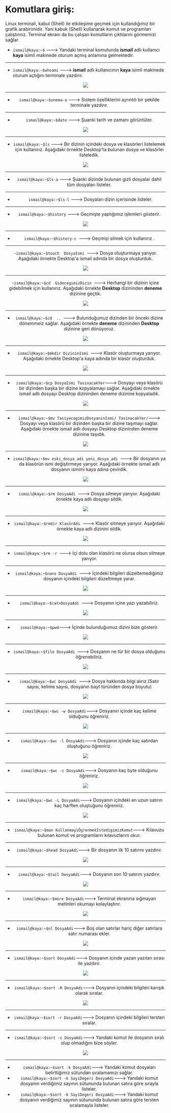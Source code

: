  # **Komutlara giriş:**

   Linux terminali, kabul (Shell) ile etkileşime geçmek için kullandığımız bir grafik arabirimidir. Yani kabuk (Shell) kullanarak komut ve programları çalıştırırız. Terminal ekranı da bu çalışan komutların çıktılarını görmemizi sağlar. 


- `ismail@kaya:~$`     --->  Yandaki terminal komutunda  **ismail** adlı kullanıcı **kaya** isimli makinede oturum açmış anlamına gelmektedir.

- ---

- `ismail@kaya:~$whoami`  --->  **ismail** adlı kullanıcının **kaya** isimli makinede oturum açtığını terminale yazdırır.

<div align="center">
	<img  src="https://github.com/ismailkaya32/linux_komutlari_101/assets/122615472/14047737-3a12-4691-8b8a-6b9c1278fb2c"/>
<div>
   	

- ---

-  `ismail@kaya:~$unema-a`  ---> Sistem özelliklerini ayrıntılı bir şekilde terminale yazdırır. 




- ---

-  `ismail@kaya:~$date`  ---> Şuanki tarih ve zamanı görüntüler.

<div align="center">
	<img src="https://github.com/ismailkaya32/linux_komutlari_101/assets/122615472/275e0b13-ec88-4f8e-a719-c3eabbe45537"/>
<div>
   



- ---

- ` ismail@kaya:~$ls ` ---> Bir dizinin içindeki dosya ve klasörleri listelemek için kullanırız. Aşağıdaki örnekte Desktop'ta bulunan dosya ve klasörlei listeledik.
 
<div align="center">
	<img src="https://github.com/ismailkaya32/linux_komutlari_101/assets/122615472/601b69a1-eb28-4dbe-81e4-8b743a634dc6"/>
<div>




- ---

-  `ismail@kaya:~$ls-a`  ---> Şuanki dizinde bulunan gizli dosyalar dahil tüm dosyaları listeler. 




- ---

- ` ismail@kaya:~$ls-l`     ---> Dosyaları dizin içerisinde listeler.




---


- ` ismail@kaya:~$history ` ---> Geçmişte yaptığımız işlemleri gösterir.

<div align="center">
	<img src="https://github.com/ismailkaya32/linux_komutlari_101/assets/122615472/5d3a953a-fed6-405a-8fea-0df1b2a7d155"/>
<div>
   


---

-  `ismail@kaya:~$history-c `---> Geçmişi silmek için kullanırız .




---

-`ismail@kaya:~$touch  DosyaIsmi `---> Dosya oluşturmaya yarıyor. Aşağıdaki örnekte Desktop'a ismail adında bir dosya oluşturduk.

<div align="center">
	<img src="https://github.com/ismailkaya32/linux_komutlari_101/assets/122615472/b2f803dc-0080-442e-b564-b1d0236562f0"/>
<div>
 

---

-`ismail@kaya:~$cd  GidecegimizDizin `---> Herhangi bir dizinin içine gidebilmek için kullanırız. Aşağıdaki örnekte **Desktop** dizininden **deneme** dizinine geçtik.

 <div align="center">
	<img src="https://github.com/ismailkaya32/linux_komutlari_101/assets/122615472/e2eb220b-5030-4f71-8bd2-f8acb07906ab"/>
<div>
 


---

- `ismail@kaya:~$cd  .. `---> Bulunduğumuz dizinden bir önceki dizine dönemmeiz sağlar. Aşağıdaki örnekte **deneme** dizininden **Desktop** dizinine geri dönüyoruz.

<div align="center">
	<img src="https://github.com/ismailkaya32/linux_komutlari_101/assets/122615472/ed450445-8f87-4de5-a7e7-94fbc7249dbd"/>
<div>


---

- `ismail@kaya:~$mkdir DizininIsmi `---> Klasör oluşturmaya yarıyor. Aşağıdaki örnekte Desktop'a  kaya adında bir klasör oluşturduk.

<div align="center">
	<img src="https://github.com/ismailkaya32/linux_komutlari_101/assets/122615472/4c5aeea3-556f-40a8-baf5-324db2a3bade7"/>
<div>
  
---

- `ismail@kaya:~$cp DosyaIsmi TasinacakYer`---> Dosyayı veya klasörü bir dizinden başka bir dizine kopyalamayı sağlar. Aşağıdaki örnekte ismail adlı dosyayı Desktop dizininden deneme dizinine kopyaladık.

 <div align="center">
	<img src="https://github.com/ismailkaya32/linux_komutlari_101/assets/122615472/ed8ce2fa-4f6b-4d42-a7f0-d5536f4a8b66"/>
<div>
 


---

- `ismail@kaya:~$mv TasiyacagimizDosyaninIsmi/ TasinacakYer/`---> Dosyayı veya klasörü bir dizinden başka bir dizine taşımayı sağlar. Aşağıdaki örnekte ismail adlı dosyayı Desktop dizininden deneme dizinine taşıdık.

 <div align="center">
	<img src="https://github.com/ismailkaya32/linux_komutlari_101/assets/122615472/89a476b7-4189-43c2-8d37-a223511b0ead"/>
<div>
  


---

- `ismail@kaya:~$mv eski_dosya_adi yeni_dosya_adi `---> Bir dosyanın ya da klasörün ismi değiştirmeye yarıyor. Aşağıdaki örnekte ismail adlı dosyanın ismimi kaya adına çevirdik.
<div align="center">
	<img src="https://github.com/ismailkaya32/linux_komutlari_101/assets/122615472/30940e6f-9af2-4c07-8825-3ec2dbc5f2c4"/>
<div>



---

- `ismail@kaya:~$rm DosyaAdi `---> Dosya silmeye yarıyor. Aşağıdaki örnekte kaya adlı dosyayı sildik.

 <div align="center">
	<img src="https://github.com/ismailkaya32/linux_komutlari_101/assets/122615472/72bfd8a1-268b-4a02-8cd7-2c4e96b3d2e9"/>
<div>



---

 - `ismail@kaya:~$rmdir KlasörAdi `---> Klasör silmeye yarıyor. Aşağıdaki örnekte kaya adlı dizinini sildik.

<div align="center">
	<img src="https://github.com/ismailkaya32/linux_komutlari_101/assets/122615472/4a21b3b0-7504-415d-baaf-db4bf64e392c"/>
<div>
  

---

- `ismail@kaya:~$rm -r `---> İçi dolu olan klasörü ne olursa olsun silmeye yarıyor.




---

- `ismail@kaya:~$nano DosyaAdi `---> İçindeki bilgileri düzeltemediğimiz dosyanın içindeki bilgileri düzeltmeye yarar.

 <div align="center">
	<img src="https://github.com/ismailkaya32/linux_komutlari_101/assets/122615472/c0594593-5e77-4495-884a-5e8b4d464f45"/>
<div>


---

 - `ismail@kaya:~$cat>DosyaAdi `---> Dosyanın içine yazı yazabiliriz.

 <div align="center">
	<img src="https://github.com/ismailkaya32/linux_komutlari_101/assets/122615472/234a8ccf-61c2-4089-b010-659805a1cf16"/>
<div>



--- 

- `ismail@kaya:~$pwd`---> İçinde bulunduğumuz dizini bize gösterir.
	
<div align="center">
	<img src="https://github.com/ismailkaya32/linux_komutlari_101/assets/122615472/5e96b340-e0f8-48e5-bc96-e799d4fb3af0"/>

<div>



---

- `ismail@kaya:~$file DosyaAdi `---> Dosyanın ne tür bir dosya olduğunu öğrenebiliriz.
	
<div align="center">
	<img src="https://github.com/ismailkaya32/linux_komutlari_101/assets/122615472/0b39830e-81e3-434e-a9b9-db245f7dfbe1"/>

<div>



---

- `ismail@kaya:~$wc DosyaAdi `---> Dosya hakkında bilgi alırız.(Satır sayısı, kelime sayısı, dosyanın bayt türünden dosya boyutu)

<div align="center">
	<img src="https://github.com/ismailkaya32/linux_komutlari_101/assets/122615472/a4672a1c-997e-4d1b-aa99-bf341316788b"/>
<div>



---

- `ismail@kaya:~$wc -w DosyaAdi`---> Dosyanın içinde kaç kelime olduğunu öğreniriz.

<div align="center">
	<img src="https://github.com/ismailkaya32/linux_komutlari_101/assets/122615472/c18687a3-0e5a-46b9-8fb6-fa6a5fab7b9f"/>

<div>


---

- `ismail@kaya:~$wc -l DosyaAdi`---> Dosyanın içinde kaç satırdan oluştuğunu öğreniriz.
	
<div align="center">
	<img src="https://github.com/ismailkaya32/linux_komutlari_101/assets/122615472/de2768cb-297c-4a07-b6cf-aeeb5c92f106"/>

<div>



---

- `ismail@kaya:~$wc -c DosyaAdi`---> Dosyanın kaç byte olduğunu öğreniriz.
	
<div align="center">
	<img src="https://github.com/ismailkaya32/linux_komutlari_101/assets/122615472/d48d70a1-fa2b-4cca-896a-4eb51bd68ab1"/>

<div>



---

- `ismail@kaya:~$wc -L DosyaAdi`---> Dosyanın içindeki en uzun satırın kaç harften oluştuğunu öğreniriz.
	
<div align="center">
	<img src="https://github.com/ismailkaya32/linux_komutlari_101/assets/122615472/9d3d8332-4826-4f5e-9efe-250f2378170f"/>

<div>



---

-  `ismail@kaya:~$man KullanmayiÖgrenmekIstedigimizKomut`---> Kılavuzu bulunan komut ve programların kılavuzlarını okur.

	
---

-  `ismail@kaya:~$head DosyaAdi`---> Bir dosyanın ilk 10 satırını yazdırır.

 <div align="center">
	<img src="https://github.com/ismailkaya32/linux_komutlari_101/assets/122615472/c62036e7-e552-4e80-96b0-3d452aee072a"/>

<div>

---

-  `ismail@kaya:~$tail DosyaAdi`---> Dosyanın son 10 satırını yazdırır.

<div align="center">
	<img src="https://github.com/ismailkaya32/linux_komutlari_101/assets/122615472/442b8446-a815-40b2-97dc-32a47bccec8e"/>
<div>
	

---

-  `ismail@kaya:~$more DosyaAdi`---> Terminal ekranına sığmayan metinleri okumayı kolaylaştırır.

<div align="center">
	<img src="https://github.com/ismailkaya32/linux_komutlari_101/assets/122615472/393b69f7-43a3-43b7-9c31-da01bda56a69"/>

<div>

---

-  `ismail@kaya:~$nl DosyaAdi`---> Boş olan satırlar hariç diğer satırlara satır numarası ekler.

<div align="center">
	<img src="https://github.com/ismailkaya32/linux_komutlari_101/assets/122615472/61f77e5f-6949-47e1-8d0b-e66b32207041"/>

<div>

---

-  `ismail@kaya:~$sort DosyaAdi`---> Dosyanın içinde yazan yazıları sırası ile yazdırır.

<div align="center">
	<img src="https://github.com/ismailkaya32/linux_komutlari_101/assets/122615472/806a33d8-3780-4761-8099-5b9614a3def3"/>

<div>

---

-  `ismail@kaya:~$sort -R DosyaAdi`---> Dosyanın içindeki bilgileri karışık olarak sıralar.

<div align="center">
	<img src="https://github.com/ismailkaya32/linux_komutlari_101/assets/122615472/40124014-3785-40d2-8d0b-c308c4b2405a"/>

<div>

---

-  `ismail@kaya:~$sort -r DosyaAdi`---> Dosyanın içindeki bilgileri tersten sıralar.


---

-  `ismail@kaya:~$sort -c DosyaAdi`---> Yandaki komut ile dosyanın sıralı olup olmadığını bize söyler.

<div align="center">
	<img src="https://github.com/ismailkaya32/linux_komutlari_101/assets/122615472/00321265-645b-4d37-bb84-89d1bc86369d"/>
<div>


---

- `ismail@kaya:~$sort -k DosyaAdi`---> Yandaki komut dosyaları belirttiğimiz sütundan sıralamamızı sağlar.
-  `ismail@kaya:~$sort -k SayiDegeri DosyaAdi`---> Yandaki komut dosyanın verdiğimiz sayının sütununda bulunan satıra göre sırayla listeler.
-  `ismail@kaya:~$sort -k SayiDegeri DosyaAdi`--->  Yandaki komut dosyanın verdiğimiz sayının sütununda bulunan satıra göre tersten sıralamayla listeler.
